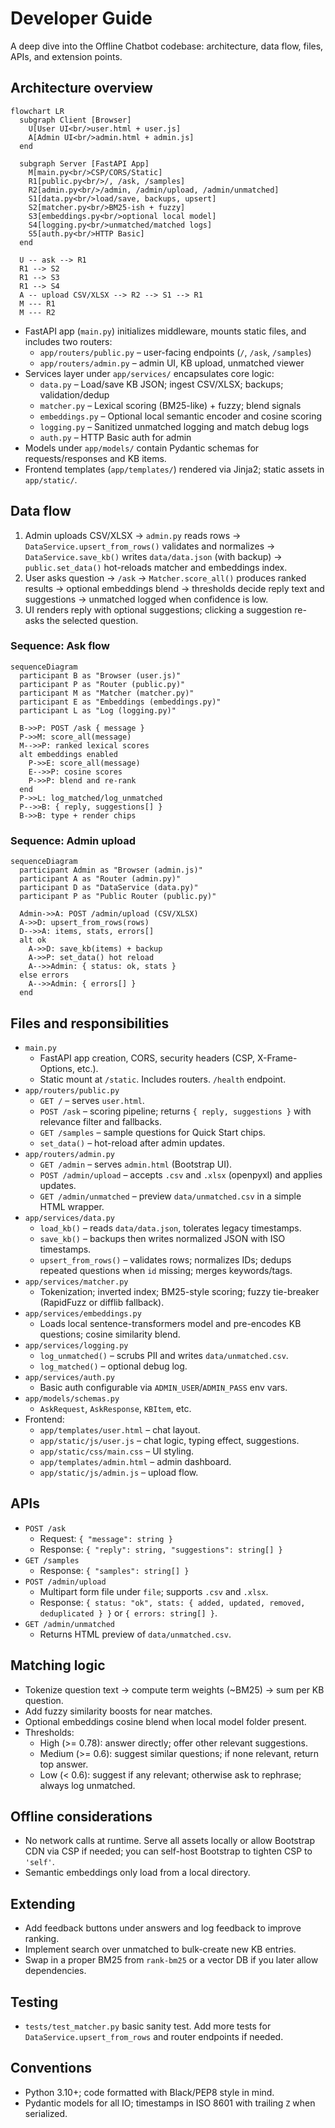 # Developer Guide

A deep dive into the Offline Chatbot codebase: architecture, data flow, files, APIs, and extension points.

## Architecture overview

```mermaid
flowchart LR
  subgraph Client [Browser]
    U[User UI<br/>user.html + user.js]
    A[Admin UI<br/>admin.html + admin.js]
  end

  subgraph Server [FastAPI App]
    M[main.py<br/>CSP/CORS/Static]
    R1[public.py<br/>/, /ask, /samples]
    R2[admin.py<br/>/admin, /admin/upload, /admin/unmatched]
    S1[data.py<br/>load/save, backups, upsert]
    S2[matcher.py<br/>BM25-ish + fuzzy]
    S3[embeddings.py<br/>optional local model]
    S4[logging.py<br/>unmatched/matched logs]
    S5[auth.py<br/>HTTP Basic]
  end

  U -- ask --> R1
  R1 --> S2
  R1 --> S3
  R1 --> S4
  A -- upload CSV/XLSX --> R2 --> S1 --> R1
  M --- R1
  M --- R2
```

- FastAPI app (`main.py`) initializes middleware, mounts static files, and includes two routers:
  - `app/routers/public.py` – user-facing endpoints (`/`, `/ask`, `/samples`)
  - `app/routers/admin.py` – admin UI, KB upload, unmatched viewer
- Services layer under `app/services/` encapsulates core logic:
  - `data.py` – Load/save KB JSON; ingest CSV/XLSX; backups; validation/dedup
  - `matcher.py` – Lexical scoring (BM25-like) + fuzzy; blend signals
  - `embeddings.py` – Optional local semantic encoder and cosine scoring
  - `logging.py` – Sanitized unmatched logging and match debug logs
  - `auth.py` – HTTP Basic auth for admin
- Models under `app/models/` contain Pydantic schemas for requests/responses and KB items.
- Frontend templates (`app/templates/`) rendered via Jinja2; static assets in `app/static/`.

## Data flow

1. Admin uploads CSV/XLSX → `admin.py` reads rows → `DataService.upsert_from_rows()` validates and normalizes → `DataService.save_kb()` writes `data/data.json` (with backup) → `public.set_data()` hot-reloads matcher and embeddings index.
2. User asks question → `/ask` → `Matcher.score_all()` produces ranked results → optional embeddings blend → thresholds decide reply text and suggestions → unmatched logged when confidence is low.
3. UI renders reply with optional suggestions; clicking a suggestion re-asks the selected question.

### Sequence: Ask flow

```mermaid
sequenceDiagram
  participant B as "Browser (user.js)"
  participant P as "Router (public.py)"
  participant M as "Matcher (matcher.py)"
  participant E as "Embeddings (embeddings.py)"
  participant L as "Log (logging.py)"

  B->>P: POST /ask { message }
  P->>M: score_all(message)
  M-->>P: ranked lexical scores
  alt embeddings enabled
    P->>E: score_all(message)
    E-->>P: cosine scores
    P->>P: blend and re-rank
  end
  P->>L: log_matched/log_unmatched
  P-->>B: { reply, suggestions[] }
  B->>B: type + render chips
```

### Sequence: Admin upload

```mermaid
sequenceDiagram
  participant Admin as "Browser (admin.js)"
  participant A as "Router (admin.py)"
  participant D as "DataService (data.py)"
  participant P as "Public Router (public.py)"

  Admin->>A: POST /admin/upload (CSV/XLSX)
  A->>D: upsert_from_rows(rows)
  D-->>A: items, stats, errors[]
  alt ok
    A->>D: save_kb(items) + backup
    A->>P: set_data() hot reload
    A-->>Admin: { status: ok, stats }
  else errors
    A-->>Admin: { errors[] }
  end
```

## Files and responsibilities

- `main.py`
  - FastAPI app creation, CORS, security headers (CSP, X-Frame-Options, etc.).
  - Static mount at `/static`. Includes routers. `/health` endpoint.
- `app/routers/public.py`
  - `GET /` – serves `user.html`.
  - `POST /ask` – scoring pipeline; returns `{ reply, suggestions }` with relevance filter and fallbacks.
  - `GET /samples` – sample questions for Quick Start chips.
  - `set_data()` – hot-reload after admin updates.
- `app/routers/admin.py`
  - `GET /admin` – serves `admin.html` (Bootstrap UI).
  - `POST /admin/upload` – accepts `.csv` and `.xlsx` (openpyxl) and applies updates.
  - `GET /admin/unmatched` – preview `data/unmatched.csv` in a simple HTML wrapper.
- `app/services/data.py`
  - `load_kb()` – reads `data/data.json`, tolerates legacy timestamps.
  - `save_kb()` – backups then writes normalized JSON with ISO timestamps.
  - `upsert_from_rows()` – validates rows; normalizes IDs; dedups repeated questions when `id` missing; merges keywords/tags.
- `app/services/matcher.py`
  - Tokenization; inverted index; BM25-style scoring; fuzzy tie-breaker (RapidFuzz or difflib fallback).
- `app/services/embeddings.py`
  - Loads local sentence-transformers model and pre-encodes KB questions; cosine similarity blend.
- `app/services/logging.py`
  - `log_unmatched()` – scrubs PII and writes `data/unmatched.csv`.
  - `log_matched()` – optional debug log.
- `app/services/auth.py`
  - Basic auth configurable via `ADMIN_USER`/`ADMIN_PASS` env vars.
- `app/models/schemas.py`
  - `AskRequest`, `AskResponse`, `KBItem`, etc.
- Frontend:
  - `app/templates/user.html` – chat layout.
  - `app/static/js/user.js` – chat logic, typing effect, suggestions.
  - `app/static/css/main.css` – UI styling.
  - `app/templates/admin.html` – admin dashboard.
  - `app/static/js/admin.js` – upload flow.

## APIs

- `POST /ask`
  - Request: `{ "message": string }`
  - Response: `{ "reply": string, "suggestions": string[] }`
- `GET /samples`
  - Response: `{ "samples": string[] }`
- `POST /admin/upload`
  - Multipart form file under `file`; supports `.csv` and `.xlsx`.
  - Response: `{ status: "ok", stats: { added, updated, removed, deduplicated } }` or `{ errors: string[] }`.
- `GET /admin/unmatched`
  - Returns HTML preview of `data/unmatched.csv`.

## Matching logic

- Tokenize question text → compute term weights (~BM25) → sum per KB question.
- Add fuzzy similarity boosts for near matches.
- Optional embeddings cosine blend when local model folder present.
- Thresholds:
  - High (>= 0.78): answer directly; offer other relevant suggestions.
  - Medium (>= 0.6): suggest similar questions; if none relevant, return top answer.
  - Low (< 0.6): suggest if any relevant; otherwise ask to rephrase; always log unmatched.

## Offline considerations

- No network calls at runtime. Serve all assets locally or allow Bootstrap CDN via CSP if needed; you can self-host Bootstrap to tighten CSP to `'self'`.
- Semantic embeddings only load from a local directory.

## Extending

- Add feedback buttons under answers and log feedback to improve ranking.
- Implement search over unmatched to bulk-create new KB entries.
- Swap in a proper BM25 from `rank-bm25` or a vector DB if you later allow dependencies.

## Testing

- `tests/test_matcher.py` basic sanity test. Add more tests for `DataService.upsert_from_rows` and router endpoints if needed.

## Conventions

- Python 3.10+; code formatted with Black/PEP8 style in mind.
- Pydantic models for all IO; timestamps in ISO 8601 with trailing `Z` when serialized.

